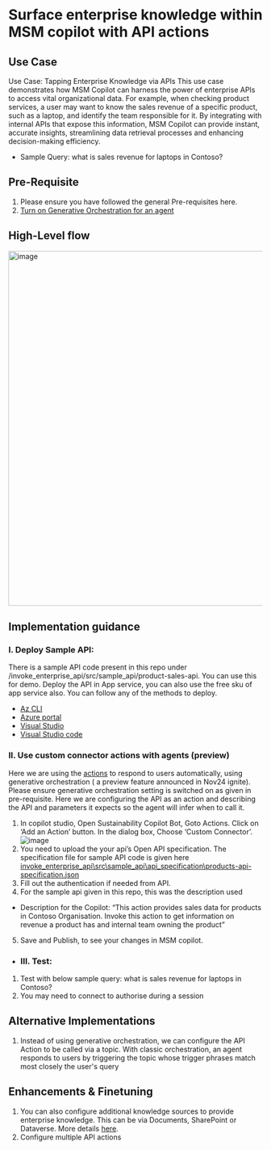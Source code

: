 # Surface enterprise knowledge within MSM copilot with API actions

## Use Case
Use Case: Tapping Enterprise Knowledge via APIs
This use case demonstrates how MSM Copilot can harness the power of enterprise APIs to access vital organizational data. For example, when checking product services, a user may want to know the sales revenue of a specific product, such as a laptop, and identify the team responsible for it. By integrating with internal APIs that expose this information, MSM Copilot can provide instant, accurate insights, streamlining data retrieval processes and enhancing decision-making efficiency.
 - Sample Query: what is sales revenue for laptops in Contoso?

## Pre-Requisite
1.	Please ensure you have followed the general Pre-requisites here.
2.	[Turn on Generative Orchestration for an agent](https://learn.microsoft.com/en-us/microsoft-copilot-studio/advanced-generative-actions#turn-on-generative-orchestration-for-an-agent)

## High-Level flow
<img width="703" alt="image" src="https://github.com/user-attachments/assets/e6622a64-e96d-4044-b4d1-1e00c45bf444">


## Implementation guidance
### I.	Deploy Sample API:
There is a sample API code present in this repo under /invoke_enterprise_api/src/sample_api/product-sales-api. You can use this for demo.
Deploy the API in  App service, you can also use the free sku of app service also. You can follow any of the methods to deploy.
- [Az CLI](https://learn.microsoft.com/en-us/azure/app-service/quickstart-dotnetcore?tabs=net80&pivots=development-environment-cli#2-publish-your-web-app)
- [Azure portal](https://learn.microsoft.com/en-us/azure/app-service/quickstart-dotnetcore?tabs=net80&pivots=development-environment-azure-portal#2-publish-your-web-app)
- [Visual Studio](https://learn.microsoft.com/en-us/azure/app-service/quickstart-dotnetcore?tabs=net80&pivots=development-environment-vs#2-publish-your-web-app)
- [Visual Studio code](https://learn.microsoft.com/en-us/azure/app-service/quickstart-dotnetcore?tabs=net80&pivots=development-environment-vscode#2-publish-your-web-app)
### II.	Use custom connector actions with agents (preview)
Here we are using the [actions](https://learn.microsoft.com/en-us/microsoft-copilot-studio/advanced-plugin-actions#add-an-action) to respond to users automatically, using generative orchestration ( a preview feature announced in Nov24 ignite). Please ensure generative orchestration setting is switched on as given in pre-requisite.
Here we are configuring the API as an action and describing the API and parameters it expects so the agent will infer when to call it.
1.	In copilot studio, Open Sustainability Copilot Bot, Goto Actions. Click on ‘Add an Action’ button. In the dialog box, Choose ‘Custom Connector’.
![image](https://github.com/user-attachments/assets/9289a468-d69c-47db-9b95-e78f7e177a64)
2.	You need to upload the your api’s Open API specification. The specification file for sample API code is given here	[invoke_enterprise_api\src\sample_api\api_specification\products-api-specification.json](https://github.com/MS-Sustainability-Resources/msm-copilot-extensions/blob/main/invoke_enterprise_api/src/sample_api/api_specification/products-api-specification.json)
3.	Fill out the authentication if needed from API.
4.	For the sample api given in this repo, this was the description used
  -  Description for the Copilot: “This action provides sales data for products in Contoso Organisation. Invoke this action to get information on revenue a product has and internal team owning the product”
5. Save and Publish, to see your changes in MSM copilot.
- ### III.	Test:
1.	Test with below sample query: 
what is sales revenue for laptops in Contoso?
2.	You may need to connect to authorise during a session

## Alternative Implementations
1.	Instead of using generative orchestration, we can configure the API Action to be called via a topic. With classic orchestration, an agent responds to users by triggering the topic whose trigger phrases match most closely the user's query

## Enhancements & Finetuning 
1.	You can also configure additional knowledge sources to provide enterprise knowledge. This can be via Documents, SharePoint or Dataverse. More details [here](https://learn.microsoft.com/en-us/microsoft-copilot-studio/knowledge-copilot-studio#supported-knowledge-sources).
2.	Configure multiple API actions 

